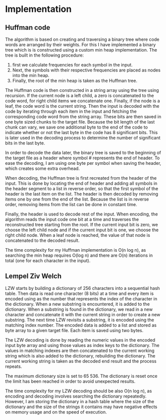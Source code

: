 # Implementation

## Huffman code

The algorithm is based on creating and traversing a binary tree where code words are arranged by their weights. For this I have implemented a binary tree which is is constructed using a custom min heap implementation. The tree is built in the following procedure:

1. first we calculate frequencies for each symbol in the input.
2. Next, the symbols with their respective frequencies are placed as nodes into the min heap. 
3. Finally, the root of the min heap is taken as the Huffman tree.

The Huffman code is then constructed in a string array using the tree using recursion. If the current node is a left child, a zero is concatenated to the code word, for right child items we concatenate one. Finally, if the node is a leaf, the code word is the current string. Then the input is decoded with the code by iterating through each item in the input and fetching the corresponding code word from the string array. These bits are then saved in one byte sized chunks to the target file. Because the bit length of the last chunk can vary, we save one additional byte to the end of the code to indicate whether or not the last byte in the code has 8 significant bits. This is later used in the decoding process to determine the number of significant bits in the last byte.

In order to decode the data later, the binary tree is saved to the beginning of the target file as a header where symbol # represents the end of header. To ease the decoding, I am using one byte per symbol when saving the header, which creates some extra overhead. 

When decoding, the Huffman tree is first recreated from the header of the input. This is done by locating the end of header and adding all symbols in the  header segment to a list in reverse order, so that the first symbol of the header is the last item on the list. The header is then decoded by removing items one by one from the end of the list. Because the list is in reverse order, removing items from the list can be done in constant time. 

Finally, the header is used to decode rest of the input. When encoding, the algorithm reads the input code one bit at a time and traverses the reconstructed tree starting from the root. If the current input bit is zero, we choose the left child node and if the current input bit is one, we choose the right child node. When a leaf node is reached, the value of that node is concatenated to the decoded result. 

The time complexity for my Huffman implementation is O(n log n), as searching the min heap requires O(log n) and there are O(n) iterations in total (one for each character in the input).

## Lempel Ziv Welch

LZW starts by building a dictionary of 256 characters into a sequential hash table. Then data is read one character (8 bits) at a time and every item is encoded using as the number that represents the index of the character in the dictionary. When a new substring is encountered, it is added to the dictionary. When a substring is found in the dictionary, we read in a new character and concatenate it with the current string in order to create a new substring. The next time LZW revisits a substring, it is encoded using the matching index number. The encoded data is added to a list and stored as byte array to a given target file. Each item is saved using two bytes.

The LZW decoding is done by reading the numeric values in the encoded input byte array and using those values as index keys to the dictionary. The values in matching indexes are then concatenated to the current working string which is also added to the dictionary, rebuilding the dictionary. The current working string is taken as the decoded end result and the process repeats. 

The maximum dictionary size is set to 65 536. The dictionary is reset once the limit has been reached in order to avoid unexpected results. 

The time complexity for my LZW decoding should be also O(n log n), as encoding and decoding involves searching the dictionary repeatedly. However, I am storing the dictionary in a hash table where the size of the dictionary and the size of the strings it contains may have negative effects on memory usage and on the speed of execution. 
